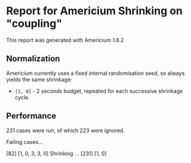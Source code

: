 # Report for Americium Shrinking on "coupling"

This report was generated with Americium 1.8.2

## Normalization

Americium currently uses a fixed internal randomisation seed, so always yields the same shrinkage:

* ``[1, 0]`` - 2 seconds budget, repeated for each successive shrinkage cycle.

## Performance

231 cases were run, of which 223 were ignored.

Failing cases...

[82] [1, 0, 3, 3, 0]
Shrinking ... [231] [1, 0]




